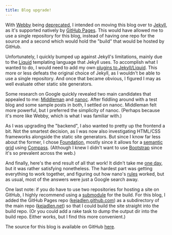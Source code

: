 ```yaml
---
title: Blog upgrade!
---
```


With [Webby](http://webby.rubyforge.org/) being [deprecated](https://groups.google.com/forum/?fromgroups#!topic/webby-forum/QTYsgsY_UnY%5B1-25%5D), I intended on moving this blog over to [Jekyll](https://github.com/mojombo/jekyll/), as it's supported natively by [GitHub Pages](http://pages.github.com/). This would have allowed me to use a single repository for this blog, instead of having one repo for the source and a second which would hold the "build" that would be hosted by GitHub.

Unfortunately, I quickly bumped up against Jekyll's limitations, mainly due to the [Liquid](http://liquidmarkup.org/) templating language that Jekyll uses. To accomplish what I wanted to do, I would need to add my own [plugins to Jekyll/Liquid](https://github.com/mojombo/jekyll/wiki/Plugins). This more or less defeats the original choice of Jekyll, as I wouldn't be able to use a single repository. And once that became obvious, I figured I may as well evaluate other static site generators.

Some research on Google quickly revealed two main candidates that appealed to me: [Middleman](http://middlemanapp.com/) and [nanoc](http://nanoc.stoneship.org/). After fiddling around with a test blog and some sample posts in both, I settled on nanoc. Middleman felt more powerful, but I preferred the simplicity of nanoc. (Perhaps because it's more like Webby, which is what I was familiar with.)

As I was upgrading the "backend", I also wanted to pretty up the frontend a bit. Not the smartest decision, as I was now also investigating HTML/CSS frameworks alongside the static site generators. But since I know far less about the former, I chose [Foundation](http://foundation.zurb.com/), mostly since it allows for a [semantic grid](http://foundation.zurb.com/docs/gem-install.php#mixins) using [Compass](http://compass-style.org/). (Although I knew I didn't want to use [Bootstrap](http://twitter.github.com/bootstrap/) since it's so prevalent across the web.)

And finally, here's the end result of all that work! It didn't take me [one day](http://erjjones.github.com/blog/How-I-built-my-blog-in-one-day/), but it was rather satisfying nonetheless. The hardest part was getting everything to work together, and figuring out how nano's [rules](http://nanoc.stoneship.org/docs/4-basic-concepts/#rules) worked, but as usual, most of the answers were just a Google search away.

One last note: if you do have to use two repositories for hosting a site on GitHub, I highly recommend using a [submodule](http://git-scm.com/book/en/Git-Tools-Submodules) for the build. For this blog, I added the GitHub Pages repo ([kejadlen.github.com](https://github.com/kejadlen/kejadlen.github.com)) as a subdirectory of the main repo ([kejadlen.net](https://github.com/kejadlen/kejadlen.net)) so that I could build the site straight into the build repo. (Or you could add a rake task to dump the output dir into the build repo. Either works, but I find this more convenient.)

The source for this blog is available on GitHub [here](https://github.com/kejadlen/kejadlen.net).
